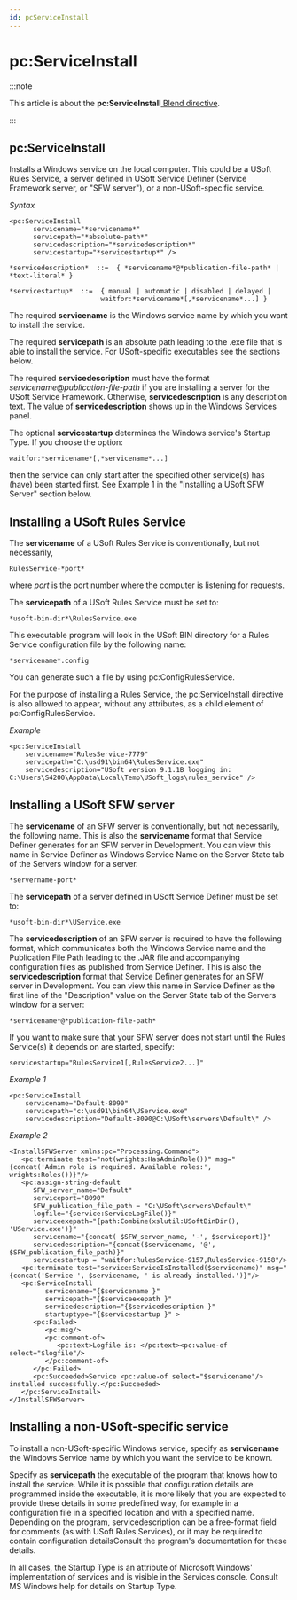 ```yaml
---
id: pcServiceInstall
---
```


# pc:ServiceInstall




:::note

This article is about the **pc:ServiceInstall**[ Blend directive](/docs/Repositories/Blend_directives).

:::

## **pc:ServiceInstall**

Installs a Windows service on the local computer. This could be a USoft Rules Service, a server defined in USoft Service Definer (Service Framework server, or "SFW server"), or a non-USoft-specific service.

*Syntax*
 

```
<pc:ServiceInstall
      servicename="*servicename*"
      servicepath="*absolute-path*"
      servicedescription="*servicedescription*"
      servicestartup="*servicestartup*" />

*servicedescription*  ::=  { *servicename*@*publication-file-path* | *text-literal* }

*servicestartup*  ::=  { manual | automatic | disabled | delayed |
                       waitfor:*servicename*[,*servicename*...] }
```

The required **servicename** is the Windows service name by which you want to install the service.

The required **servicepath** is an absolute path leading to the .exe file that is able to install the service. For USoft-specific executables see the sections below.

The required **servicedescription** must have the format *servicename*@*publication-file-path* if you are installing a server for the USoft Service Framework. Otherwise, **servicedescription** is any description text. The value of **servicedescription** shows up in the Windows Services panel.

The optional **servicestartup** determines the Windows service's Startup Type. If you choose the option:

```
waitfor:*servicename*[,*servicename*...]
```

then the service can only start after the specified other service(s) has (have) been started first. See Example 1 in the "Installing a USoft SFW Server" section below.

## Installing a USoft Rules Service

The **servicename** of a USoft Rules Service is conventionally, but not necessarily,

```
RulesService-*port*
```

where *port* is the port number where the computer is listening for requests.

The **servicepath** of a USoft Rules Service must be set to:

```
*usoft-bin-dir*\RulesService.exe
```

This executable program will look in the USoft BIN directory for a Rules Service configuration file by the following name:

```
*servicename*.config
```

You can generate such a file by using pc:ConfigRulesService.

For the purpose of installing a Rules Service, the pc:ServiceInstall directive is also allowed to appear, without any attributes, as a child element of pc:ConfigRulesService.

*Example*

```language-xml
<pc:ServiceInstall
    servicename="RulesService-7779"
    servicepath="C:\usd91\bin64\RulesService.exe"
    servicedescription="USoft version 9.1.1B logging in: C:\Users\S4200\AppData\Local\Temp\USoft_logs\rules_service" />
```

## Installing a USoft SFW server

The **servicename** of an SFW server is conventionally, but not necessarily, the following name. This is also the **servicename** format that Service Definer generates for an SFW server in Development. You can view this name in Service Definer as Windows Service Name on the Server State tab of the Servers window for a server.

```
*servername-port*
```

The **servicepath** of a server defined in USoft Service Definer must be set to:

```
*usoft-bin-dir*\UService.exe
```

The **servicedescription** of an SFW server is required to have the following format, which communicates both the Windows Service name and the Publication File Path leading to the .JAR file and accompanying configuration files as published from Service Definer. This is also the **servicedescription** format that Service Definer generates for an SFW server in Development. You can view this name in Service Definer as the first line of the "Description" value on the Server State tab of the Servers window for a server:

```
*servicename*@*publication-file-path*
```

If you want to make sure that your SFW server does not start until the Rules Service(s) it depends on are started, specify:

```
servicestartup="RulesService1[,RulesService2...]"
```

*Example 1*

```language-xml
<pc:ServiceInstall
    servicename="Default-8090"
    servicepath="c:\usd91\bin64\UService.exe"
    servicedescription="Default-8090@C:\USoft\servers\Default\" />
```

*Example 2*

```language-xml
<InstallSFWServer xmlns:pc="Processing.Command">
   <pc:terminate test="not(wrights:HasAdminRole())" msg="{concat('Admin role is required. Available roles:', wrights:Roles())}"/>
   <pc:assign-string-default
      SFW_server_name="Default"
      serviceport="8090"
      SFW_publication_file_path = "C:\USoft\servers\Default\"
      logfile="{service:ServiceLogFile()}"
      serviceexepath="{path:Combine(xslutil:USoftBinDir(), 'UService.exe')}"
      servicename="{concat( $SFW_server_name, '-', $serviceport)}"
      servicedescription="{concat($servicename, '@', $SFW_publication_file_path)}"
      servicestartup = "waitfor:RulesService-9157,RulesService-9158"/>
   <pc:terminate test="service:ServiceIsInstalled($servicename)" msg="{concat('Service ', $servicename, ' is already installed.')}"/>
   <pc:ServiceInstall
         servicename="{$servicename }"
         servicepath="{$serviceexepath }"
         servicedescription="{$servicedescription }"
         startuptype="{$servicestartup }" >
      <pc:Failed>
         <pc:msg/>
         <pc:comment-of>
            <pc:text>Logfile is: </pc:text><pc:value-of select="$logfile"/>
         </pc:comment-of>
      </pc:Failed>
      <pc:Succeeded>Service <pc:value-of select="$servicename"/> installed successfully.</pc:Succeeded>
   </pc:ServiceInstall>   
</InstallSFWServer>
```

## Installing a non-USoft-specific service

To install a non-USoft-specific Windows service, specify as **servicename** the Windows Service name by which you want the service to be known.

Specify as **servicepath** the executable of the program that knows how to install the service. While it is possible that configuration details are programmed inside the executable, it is more likely that you are expected to provide these details in some predefined way, for example in a configuration file in a specified location and with a specified name. Depending on the program, servicedescription can be a free-format field for comments (as with USoft Rules Services), or it may be required to contain configuration detailsConsult the program's documentation for these details.

In all cases, the Startup Type is an attribute of Microsoft Windows' implementation of services and is visible in the Services console. Consult MS Windows help for details on Startup Type.
